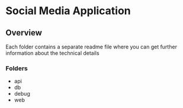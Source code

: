 # Social Media Application

## Overview

Each folder contains a separate readme file where you can get further information about the technical details

### Folders
- api
- db
- debug
- web
